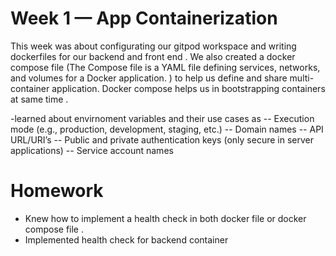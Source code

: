 # Week 1 — App Containerization

This week was about configurating our gitpod workspace and writing dockerfiles for our backend and front end .
We also created a docker compose file (The Compose file is a YAML file defining services, networks, and volumes for a Docker application. ) to help us define and share multi-container application.
Docker compose helps us in bootstrapping containers at same time .

-learned about envirnoment variables and their use cases as 
-- Execution mode (e.g., production, development, staging, etc.)
-- Domain names
-- API URL/URI’s
-- Public and private authentication keys (only secure in server applications)
-- Service account names


# Homework 
- Knew how to implement a health check in both docker file or docker compose file .
- Implemented health check for backend container  


